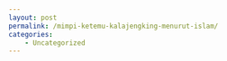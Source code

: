 ```yaml
---
layout: post
permalink: /mimpi-ketemu-kalajengking-menurut-islam/
categories:
    - Uncategorized
---
```


